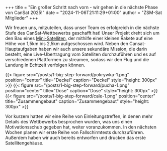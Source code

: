 +++
title = "Ein großer Schritt nach vorn - wir gehen in die nächste Phase von CanSat 2025!"
date = "2024-11-06T21:11:29+01:00"
author = "ZSM-Sat Mitglieder"
+++

Wir freuen uns, mitzuteilen, dass unser Team es erfolgreich in die nächste Stufe des CanSat-Wettbewerbs geschafft hat! Unser Projekt dreht sich um den Bau eines [Mini-Satelliten](https://de.wikipedia.org/wiki/CanSat), der mithilfe einer kleinen Rakete auf eine Höhe von 1,5km bis 2,5km aufgeschossen wird. Neben den Cansat-Hauptaufgaben haben wir auch unsere sekundäre Mission, die darin besteht, eine Live-Übertragung vom Satelliten durchzuführen und es auf verschiedenen Plattformen zu streamen, sodass wir den Flug und die Landung in Echtzeit verfolgen können.

<span style="display: flex; flex-direction: row; flex-wrap: wrap; justify-content: space-evenly; align-content: center; gap: 10px;">
    {{< figure src="/posts/1-big-step-forward/pokrywka-1.png" position="center" title="Deckel" caption="Deckel" style="height: 300px" >}}
    {{< figure src="/posts/1-big-step-forward/pucha-1.png" position="center" title="Dose" caption="Dose" style="height: 300px" >}}
    {{< figure src="/posts/1-big-step-forward/cale-1.png" position="center" title="Zusammengebaut" caption="Zusammengebaut" style="height: 300px" >}}
</span>

Vor kurzem hatten wir eine Reihe von Einleitungstreffen, in denen mehr Details des Wettbewerbs besprochen wurden, was uns einen Motivationsschub gegeben hat, weiter voranzukommen. In den nächsten Wochen planen wir erste Reihe von Fallschirmtests durchzuführen. Außerdem haben wir auch bereits entworfen und drucken das erste Satellitengehäuse.
